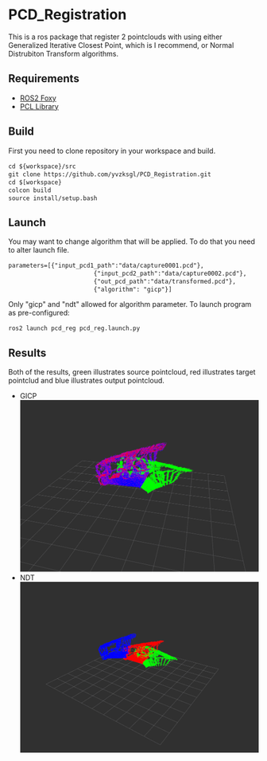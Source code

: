 # PCD_Registration

This is a ros package that register 2 pointclouds with using either Generalized Iterative Closest Point, which is I recommend, or Normal Distrubiton Transform algorithms.

## Requirements
- [ROS2 Foxy](https://docs.ros.org/en/foxy/Installation/Ubuntu-Install-Debians.html)
- [PCL Library](https://pointclouds.org/downloads/)

## Build
First you need to clone repository in your workspace and build.

```
cd ${workspace}/src
git clone https://github.com/yvzksgl/PCD_Registration.git
cd $[workspace}
colcon build
source install/setup.bash
```

## Launch
You may want to change algorithm that will be applied. To do that you need to alter launch file.
```
parameters=[{"input_pcd1_path":"data/capture0001.pcd"},
                        {"input_pcd2_path":"data/capture0002.pcd"},
                        {"out_pcd_path":"data/transformed.pcd"},
                        {"algorithm": "gicp"}]
```
Only "gicp" and "ndt" allowed for algorithm parameter. To launch program as pre-configured:
```
ros2 launch pcd_reg pcd_reg.launch.py
```
## Results
Both of the results, green illustrates source pointcloud, red illustrates target pointclud and blue illustrates output pointcloud.
- GICP
![gicp rviz2 output](images/gicp_rviz2.png)
- NDT
![ndt rviz2 output](images/ndt_rviz2.png)
